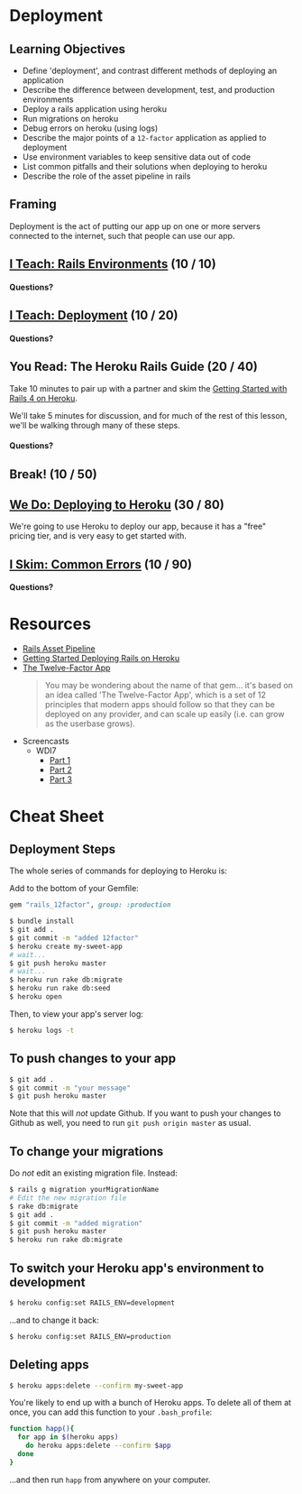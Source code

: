 # Deployment

## Learning Objectives

- Define 'deployment', and contrast different methods of deploying an application
- Describe the difference between development, test, and production environments
- Deploy a rails application using heroku
- Run migrations on heroku
- Debug errors on heroku (using logs)
- Describe the major points of a `12-factor` application as applied to deployment
- Use environment variables to keep sensitive data out of code
- List common pitfalls and their solutions when deploying to heroku
- Describe the role of the asset pipeline in rails

## Framing

Deployment is the act of putting our app up on one or more servers connected to
the internet, such that people can use our app.

## [I Teach: Rails Environments](about-environments.md) (10 / 10)

#### Questions?

## [I Teach: Deployment](about-deployment.md) (10 / 20)

#### Questions?

## You Read: The Heroku Rails Guide (20 / 40)

Take 10 minutes to pair up with a partner and skim the [Getting Started with
Rails 4 on Heroku](https://devcenter.heroku.com/articles/getting-started-with-rails4).

We'll take 5 minutes for discussion, and for much of the rest of this lesson, we'll be walking through many of these steps.

#### Questions?

## Break! (10 / 50)

## [We Do: Deploying to Heroku](deploying-your-first-app.md) (30 / 80)

We're going to use Heroku to deploy our app, because it has a "free" pricing tier, and is very easy to get started with.

## [I Skim: Common Errors](common-errors.md) (10 / 90)

#### Questions?

# Resources
- [Rails Asset Pipeline](asset-pipeline.md)
- [Getting Started Deploying Rails on Heroku](https://devcenter.heroku.com/articles/getting-started-with-rails4)
- [The Twelve-Factor App](http://12factor.net)
  > You may be wondering about the name of that gem... it's based on an idea called
  'The Twelve-Factor App', which is a set of 12 principles that modern apps should
  follow so that they can be deployed on any provider, and can scale up easily
  (i.e. can grow as the userbase grows).
- Screencasts
  - WDI7
    - [Part 1](https://youtu.be/8NZsSxFSFLM)
    - [Part 2](https://youtu.be/EFDy2sAHFCw)
    - [Part 3](https://youtu.be/nx1gAA9tyog)

# Cheat Sheet

## Deployment Steps

The whole series of commands for deploying to Heroku is:

Add to the bottom of your Gemfile:

```rb
gem "rails_12factor", group: :production
```

```bash
$ bundle install
$ git add .
$ git commit -m "added 12factor"
$ heroku create my-sweet-app
# wait...
$ git push heroku master
# wait...
$ heroku run rake db:migrate
$ heroku run rake db:seed
$ heroku open
```

Then, to view your app's server log:

```bash
$ heroku logs -t
```

## To push changes to your app

```bash
$ git add .
$ git commit -m "your message"
$ git push heroku master
```

Note that this will *not* update Github. If you want to push your changes to Github as well, you need to run `git push origin master` as usual.

## To change your migrations

Do *not* edit an existing migration file. Instead:

```bash
$ rails g migration yourMigrationName
# Edit the new migration file
$ rake db:migrate
$ git add .
$ git commit -m "added migration"
$ git push heroku master
$ heroku run rake db:migrate
```

## To switch your Heroku app's environment to development

```bash
$ heroku config:set RAILS_ENV=development
```

...and to change it back:

```bash
$ heroku config:set RAILS_ENV=production
```

## Deleting apps

```sh
$ heroku apps:delete --confirm my-sweet-app
```

You're likely to end up with a bunch of Heroku apps. To delete all of them at once, you can add this function to your `.bash_profile`:

```sh
function happ(){
  for app in $(heroku apps)
    do heroku apps:delete --confirm $app
  done
}
```

...and then run `happ` from anywhere on your computer.
